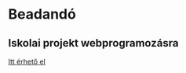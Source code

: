 # Beadandó

## Iskolai projekt **webprogramozásra**

[Itt érhető el](https://bali3355.github.io/newyorkfanoldal/fooldal.html)
